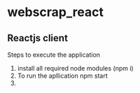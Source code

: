 # webscrap_react
 
Reactjs client
--------------

Steps to execute the application
1. install all required node modules (npm i)
2. To run the apllication npm start
3. 
